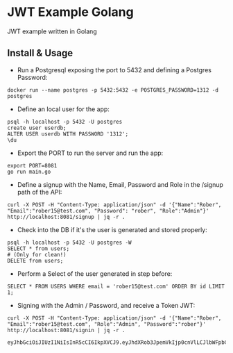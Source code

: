 # JWT Example Golang

JWT example written in Golang 

## Install & Usage

* Run a Postgresql exposing the port to 5432 and defining a Postgres Password:

```
docker run --name postgres -p 5432:5432 -e POSTGRES_PASSWORD=1312 -d postgres
```

* Define an local user for the app:
```
psql -h localhost -p 5432 -U postgres
create user userdb;
ALTER USER userdb WITH PASSWORD '1312';
\du
```

* Export the PORT to run the server and run the app:
```
export PORT=8081
go run main.go
```

* Define a signup with the Name, Email, Password and Role in the /signup path of the API:
```
curl -X POST -H "Content-Type: application/json" -d '{"Name":"Rober", "Email":"rober15@test.com", "Password": "rober", "Role":"Admin"}' http://localhost:8081/signup | jq -r .
```

* Check into the DB if it's the user is generated and stored properly:
```
psql -h localhost -p 5432 -U postgres -W
SELECT * from users;
# (Only for clean!) 
DELETE from users; 
```

* Perform a Select of the user generated in step before:
```
SELECT * FROM USERS WHERE email = 'rober15@test.com' ORDER BY id LIMIT 1;
```

* Signing with the Admin / Password, and receive a Token JWT:

```
curl -X POST -H "Content-Type: application/json" -d '{"Name":"Rober", "Email":"rober15@test.com", "Role":"Admin", "Password":"rober"}' http://localhost:8081/signin | jq -r .

eyJhbGciOiJIUzI1NiIsInR5cCI6IkpXVCJ9.eyJhdXRob3JpemVkIjp0cnVlLCJlbWFpbCI6InJvYmVyMTVAdGVzdC5jb20iLCJleHAiOjE2Mzg3MjkxODgsInJvbGUiOiJBZG1pbiJ9.OPl3zntUt8CNj2jq7iNsJfJIlgGKQDWf7pyFdrRfjWs
```
